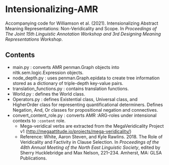 # Intensionalizing-AMR

Accompanying code for Williamson et al. (2021). Intensionalizing Abstract Meaning Representations: Non-Veridicality and Scope. In _Proceedings of The Joint 15th Linguistic Annotation Workshop and 3rd Designing Meaning Representations Workshop_.

## Contents

- main.py : converts AMR penman.Graph objects into nltk.sem.logic.Expression objects.
- node_depth.py : uses penman.Graph.epidata to create tree information stored as a dictionary of triple-depth key-value pairs.
- translation_functions.py : contains translation functions.
- World.py : defines the World class.
- Operators.py : defines Existential class, Universal class, and HigherOrder class for representing quantificational determiners. Defines Negation, And, Or classes for propositional negation and connectives.
- convert_content_role.py : converts AMR :ARG-roles under intensional contexts to `:content` role.
     - Mega-veridical verbs are extracted from the MegaVeridicality Project v1 (http://megaattitude.io/projects/mega-veridicality/)
     - Reference: White, Aaron Steven, and Kyle Rawlins. 2018. The Role of Veridicality and Factivity in Clause Selection. In _Proceedings of the 48th Annual Meeting of the North East Linguistic Society_, edited by Sherry Hucklebridge and Max Nelson, 221–234. Amherst, MA: GLSA Publications.


